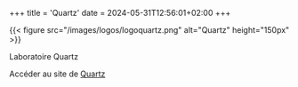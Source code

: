 +++
title = 'Quartz'
date = 2024-05-31T12:56:01+02:00
+++

{{< figure src="/images/logos/logoquartz.png" alt="Quartz" height="150px" >}}

Laboratoire Quartz

Accéder au site de [Quartz](https://www.quartz-lab.fr/)
